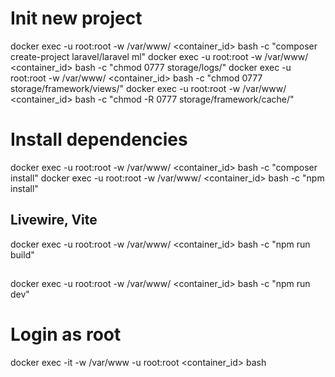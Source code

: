 # Init new project
docker exec -u root:root -w /var/www/ <container_id> bash -c "composer create-project laravel/laravel ml"
docker exec -u root:root -w /var/www/ <container_id> bash -c "chmod 0777 storage/logs/"
docker exec -u root:root -w /var/www/ <container_id> bash -c "chmod 0777 storage/framework/views/"
docker exec -u root:root -w /var/www/ <container_id> bash -c "chmod -R 0777 storage/framework/cache/"
# Install dependencies
docker exec -u root:root -w /var/www/ <container_id> bash -c "composer install"
docker exec -u root:root -w /var/www/ <container_id> bash -c "npm install"
## Livewire, Vite
docker exec -u root:root -w /var/www/ <container_id> bash -c "npm run build"
##
docker exec -u root:root -w /var/www/ <container_id> bash -c "npm run dev"

# Login as root
docker exec -it -w /var/www -u root:root <container_id> bash
